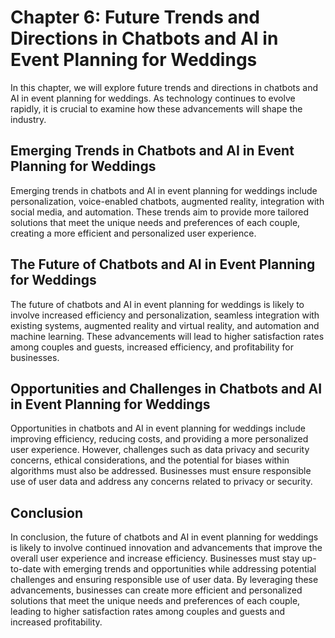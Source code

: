 Chapter 6: Future Trends and Directions in Chatbots and AI in Event Planning for Weddings
=========================================================================================

In this chapter, we will explore future trends and directions in chatbots and AI in event planning for weddings. As technology continues to evolve rapidly, it is crucial to examine how these advancements will shape the industry.

Emerging Trends in Chatbots and AI in Event Planning for Weddings
-----------------------------------------------------------------

Emerging trends in chatbots and AI in event planning for weddings include personalization, voice-enabled chatbots, augmented reality, integration with social media, and automation. These trends aim to provide more tailored solutions that meet the unique needs and preferences of each couple, creating a more efficient and personalized user experience.

The Future of Chatbots and AI in Event Planning for Weddings
------------------------------------------------------------

The future of chatbots and AI in event planning for weddings is likely to involve increased efficiency and personalization, seamless integration with existing systems, augmented reality and virtual reality, and automation and machine learning. These advancements will lead to higher satisfaction rates among couples and guests, increased efficiency, and profitability for businesses.

Opportunities and Challenges in Chatbots and AI in Event Planning for Weddings
------------------------------------------------------------------------------

Opportunities in chatbots and AI in event planning for weddings include improving efficiency, reducing costs, and providing a more personalized user experience. However, challenges such as data privacy and security concerns, ethical considerations, and the potential for biases within algorithms must also be addressed. Businesses must ensure responsible use of user data and address any concerns related to privacy or security.

Conclusion
----------

In conclusion, the future of chatbots and AI in event planning for weddings is likely to involve continued innovation and advancements that improve the overall user experience and increase efficiency. Businesses must stay up-to-date with emerging trends and opportunities while addressing potential challenges and ensuring responsible use of user data. By leveraging these advancements, businesses can create more efficient and personalized solutions that meet the unique needs and preferences of each couple, leading to higher satisfaction rates among couples and guests and increased profitability.
